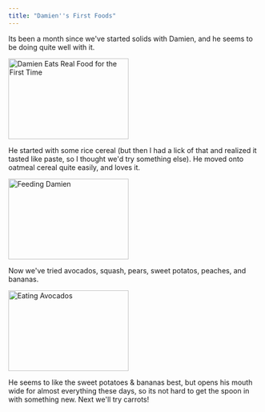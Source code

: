 ```yaml
---
title: "Damien''s First Foods"
---
```

<p>Its been a month since we've started solids with Damien, and he seems to be doing quite well with it.</p>
<p><a href="http://www.flickr.com/photos/lemon/2144017470/" class="tt-flickr"><img src="http://farm3.static.flickr.com/2171/2144017470_9bc702851d_m.jpg" alt="Damien Eats Real Food for the First Time" width="240" height="161" border="0" /></a></p>
<p>He started with some rice cereal (but then I had a lick of that and realized it tasted like paste, so I thought we'd try something else).  He moved onto oatmeal cereal quite easily, and loves it.</p>
<p><a href="http://www.flickr.com/photos/lemon/2154285567/" class="tt-flickr"><img src="http://farm3.static.flickr.com/2363/2154285567_0c6a740db2_m.jpg" alt="Feeding Damien" width="240" height="161" border="0" /></a></p>
<p>Now we've tried avocados, squash, pears, sweet potatos, peaches, and bananas.</p>
<p><a href="http://www.flickr.com/photos/lemon/2208732554/" class="tt-flickr"><img src="http://farm3.static.flickr.com/2150/2208732554_0166b4ec87_m.jpg" alt="Eating Avocados" width="240" height="161" border="0" /></a></p>
<p>He seems to like the sweet potatoes &amp; bananas best, but opens his mouth wide for almost everything these days, so its not hard to get the spoon in with something new.  Next we'll try carrots!</p>
